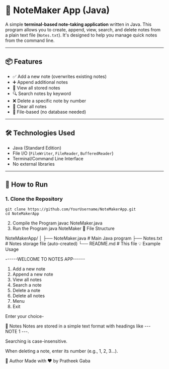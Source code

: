 # 📝 NoteMaker App (Java)

A simple **terminal-based note-taking application** written in Java. This program allows you to create, append, view, search, and delete notes from a plain text file (`Notes.txt`). It's designed to help you manage quick notes from the command line.

---

## 📦 Features

- ✅ Add a new note (overwrites existing notes)
- ➕ Append additional notes
- 👀 View all stored notes
- 🔍 Search notes by keyword
- ❌ Delete a specific note by number
- 🧹 Clear all notes
- 📄 File-based (no database needed)

---

## 🛠️ Technologies Used

- Java (Standard Edition)
- File I/O (`FileWriter`, `FileReader`, `BufferedReader`)
- Terminal/Command Line Interface
- No external libraries

---

## 🚀 How to Run

### 1. Clone the Repository
    git clone https://github.com/YourUsername/NoteMakerApp.git
    cd NoteMakerApp
2. Compile the Program
    javac NoteMaker.java
3. Run the Program
    java NoteMaker
📂 File Structure

  NoteMakerApp/
  │
  ├── NoteMaker.java      # Main Java program
  ├── Notes.txt           # Notes storage file (auto-created)
  └── README.md           # This file
  💡 Example Usage
  
------WELCOME TO NOTES APP------
1. Add a new note
2. Append a new note
3. View all notes
4. Search a note
5. Delete a note
6. Delete all notes
7. Menu
8. Exit

Enter your choice-

🔐 Notes
Notes are stored in a simple text format with headings like --- NOTE 1 ---.

Searching is case-insensitive.

When deleting a note, enter its number (e.g., 1, 2, 3...).

🙋 Author
Made with ❤️ by Pratheek Gaba
